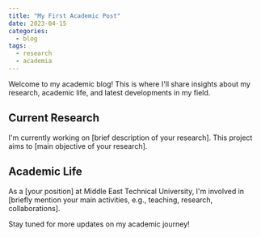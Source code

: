 ```yaml
---
title: "My First Academic Post"
date: 2023-04-15
categories:
  - blog
tags:
  - research
  - academia
---
```


Welcome to my academic blog! This is where I'll share insights about my research, academic life, and latest developments in my field.

## Current Research

I'm currently working on [brief description of your research]. This project aims to [main objective of your research].

## Academic Life

As a [your position] at Middle East Technical University, I'm involved in [briefly mention your main activities, e.g., teaching, research, collaborations].

Stay tuned for more updates on my academic journey!